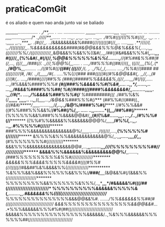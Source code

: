 # praticaComGit
é os aliado e quem nao anda junto vai se baliado

,,,,,,,,,,................  .     ,*/**,....       .      .... .................
,,,,,,,,...............,,,,              .,,,,........     ....  ...   .........
,,,,,........,*,,...../*                  .,*/////**,,......   ....       ...,,.
,,.,,.  .****,,...       ...,,..    ./#%#(((/(((%%#(///*,,.  .,,. ..   . .,,,,,,
,,..,*****,,**.      .*(#(//*,,. ../&&&&&&&&&%####(///((((((#(//*,,.. .....,,,,,
.**/*///***/(.  .,./((((((((/*,,..%&&&&&&&&&&&####(#&@@&&&%%%@&%&&&%(*,....,.,,,
((/////***/%%/./((///////////*,,*&@&&&%%&&%%((&#/*,.,,*/##((#&#&&&%%%#(**,...,,,
#((///*,,*(%%&#/.,#(/(//*****,*%@@&%%%%%%&%%(*........,**//(#%##&%%##(#(/**,...,
((//**,,,,/###(*//.   .,///*,*%@@%(*,,***,.....    .   ....,*/##%%%#((##/*//((,,
((///*,,,,(%(,.*(*      .,**/#@%**,,,.........              ...*/((#%#((/**((##(
(((///***,/(.    *,.      .,/%/,,*/*,........                ....,/%%#/***/(####
##((((/////(#,  */#/.    .,/(*,,,,,,/#(*..                   .....*%%(/****/(###
###(((((#((#%&@@&&#(,. ,,*//,..,*(#(/*/(#/,..                ....,/####(///(##%%
*(###((#####%%&&&&&%*,((//*,....,,,/#(/((/,.....             ...,/#%&&&%####%%%#
*****(#((###%%&&&&%%#(%&#*,.... ..,,****/*,......,..       ...,,/#&&&%####%%%##(
%#//####(((####%&&&&&&&#/*,,.........,,,,,. .,,**//#(*.. ....,/%&&&&%###%%%#(/**
%#########(((* ./##%%&%(/**,,,,,,*,,,,,..  ..,,**((*,,,,,...,/&@&&%###%%%#(/****
(##%%#//(###((*.,(((#&#/*****/*,,*,,,,........,*,,/**/,..,.,/&@%/####%%#(/******
//#%%%&&#((#%%###%%%&&%/**/#%##(/%/,,.  .....  ..,,.......*((,,,/##%##(/********
(%%%%%%&&%###%%%&&&&@@&#/**,,(#/(%&#*......,,,.      ...,/*..,/#%%%#(//*********
((%%#%%&&&&&%%&&&&&&@@@%/*,,,,*,,**/#%%(*,..,*,.    ..,*,.*#%%%%%#(/////********
###%%%%&&&&&&&&&&&&&&&@%/,,,,,,.,.....,/(((///*,....,***(%%%%%%#(///////********
&%%%%&%%%&&&&&&&&&&&&&@%/,,.,,**,.....,,,,*(/,,,***(#%%%%%%%%#(//////////*******
&&&%%%&&&&&&&&&&&&&&&&@@#,...,**,,.......,,,*///(%%%%%%%%%##/////////////*******
&&&&%%%&&&&&&%&&&&&&&&&@@%/**,,.......,*(###%%%%%%%%%%&%%#//////////////********
&&&&&%%%&&&&%%%%%&&&&#((((#%%#(//(((((/*/#&&##%&%&&&&%%(//////////////**********
%&%%%&&%&&&%%%%%%&&%%%/***/###(***,,,,(&@&&%#(/(&&&%%(///////////////////*******
%%%%%%%%%&&%%%%%%%&%%%/,.,,*****,,,*/#&&&&&%#(((/##(////////////////////////**/*
%%%%%%%%%%&&&&&&%%%%%&(,........,,.*#&&&&&&%%(((((///////////////////////////***
%%%%%%%%%%%%%%%&&&@@&&%#*. ......./%%&&&&&&%%##(#((((///////////////////////////
&&&%%%%%%%%%%%%%%%%&&@@&&#*... .*%%%&&&&&&%%%#%#(##((///////////////////////////
&&&&&%%%%%%%%%%%%%%%%&&&&&&/..,%&%%%&&&&&&%%%%%%%##(////////////////////////////
